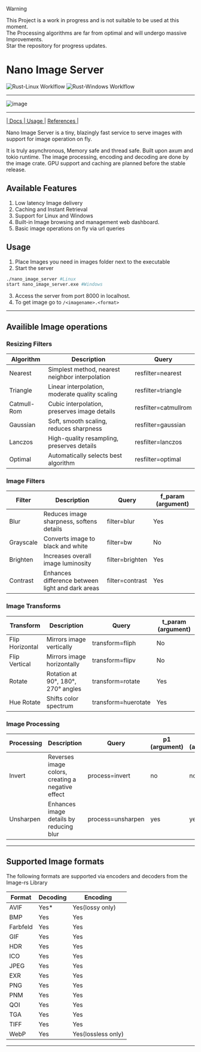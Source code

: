 > [!WARNING]  
> This Project is a work in progress and is not suitable to be used at this moment.  <br>
> The Processing algorithms are far from optimal and will undergo massive Improvements. <br>
> Star the repository for progress updates.

# Nano Image Server
![Rust-Linux Worklflow](https://github.com/mahinkumar/Nano_image_server/actions/workflows/Rust_Linux.yml/badge.svg)
![Rust-Windows Worklflow](https://github.com/mahinkumar/Nano_image_server/actions/workflows/Rust_Windows.yml/badge.svg)


<hr>

![image](https://github.com/user-attachments/assets/c43b43bf-b42e-4115-b225-da9a76f26894)
<hr>

|<a href="https://docs.mahinkumar.com/nanoimageserver/"> Docs </a>|<a href="https://docs.mahinkumar.com/nanoimageserver/"> Usage </a> | <a href="https://docs.mahinkumar.com/nanoimageserver/"> References </a> |

Nano Image Server is a tiny, blazingly fast service to serve images with support for image operation on fly.

It is truly asynchronous, Memory safe and thread safe. Built upon axum and tokio runtime. The image processing, encoding and decoding are done by the image crate. GPU support and caching are planned before the stable release.

## Available Features
1. Low latency Image delivery
2. Caching and Instant Retrieval
3. Support for Linux and Windows
4. Built-in Image browsing and management web dashboard.
5. Basic image operations on fly via url queries

## Usage

1. Place Images you need in images folder next to the executable
2. Start the server
```bash
./nano_image_server #Linux
start nano_image_server.exe #Windows
```
3. Access the server from port 8000 in localhost.
4. To get image go to `/<imagename>.<format>`

<hr>

## Availible Image operations

### Resizing Filters

| Algorithm | Description | Query |
|-----------|-------------|-------|
| Nearest | Simplest method, nearest neighbor interpolation | resfilter=nearest |
| Triangle | Linear interpolation, moderate quality scaling | resfilter=triangle |
| Catmull-Rom | Cubic interpolation, preserves image details | resfilter=catmullrom |
| Gaussian | Soft, smooth scaling, reduces sharpness | resfilter=gaussian |
| Lanczos | High-quality resampling, preserves details | resfilter=lanczos |
| Optimal | Automatically selects best algorithm | resfilter=optimal |

### Image Filters

| Filter | Description | Query      | f_param (argument) |
|--------|-------------|------------|--------------------|
| Blur | Reduces image sharpness, softens details | filter=blur | Yes |
| Grayscale | Converts image to black and white | filter=bw | No|
| Brighten | Increases overall image luminosity | filter=brighten | Yes |
| Contrast | Enhances difference between light and dark areas | filter=contrast | Yes |

### Image Transforms

| Transform | Description | Query | t_param (argument) |
|-----------|-------------|-------|--------------------|
| Flip Horizontal | Mirrors image vertically | transform=fliph | No |
| Flip Vertical | Mirrors image horizontally | transform=flipv | No |
| Rotate | Rotation at 90°, 180°, 270° angles | transform=rotate | Yes |
| Hue Rotate | Shifts color spectrum | transform=huerotate | Yes |

### Image Processing 

| Processing | Description | Query | p1 (argument) | p2 (argument) |
|------------|-------------|-------|---------------|---------------|
| Invert | Reverses image colors, creating a negative effect | process=invert | no | no |
| Unsharpen | Enhances image details by reducing blur | process=unsharpen | yes | yes |

---

## Supported Image formats
The following formats are supported via encoders and decoders from the Image-rs Library

| Format   | Decoding                                  | Encoding                                |
| -------- | ----------------------------------------- | --------------------------------------- |
| AVIF     | Yes\*                                    | Yes(lossy only)                        |
| BMP      | Yes                                      | Yes                                    |
| Farbfeld | Yes                                      | Yes                                    |
| GIF      | Yes                                      | Yes                                    |
| HDR      | Yes                                      | Yes                                    |
| ICO      | Yes                                      | Yes                                    |
| JPEG     | Yes                                      | Yes                                    |
| EXR      | Yes                                      | Yes                                    |
| PNG      | Yes                                      | Yes                                    |
| PNM      | Yes                                      | Yes                                    |
| QOI      | Yes                                      | Yes                                    |
| TGA      | Yes                                      | Yes                                    |
| TIFF     | Yes                                      | Yes                                    |
| WebP     | Yes                                      | Yes(lossless only)                     |
<hr>
